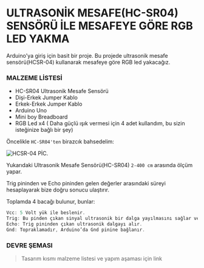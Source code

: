 # ULTRASONİK MESAFE(HC-SR04) SENSÖRÜ İLE MESAFEYE GÖRE RGB LED YAKMA
 
 Arduino'ya giriş için basit bir proje. Bu projede ultrasonik mesafe sensörü(HCSR-04) kullanarak mesafeye göre RGB led yakacağız.
 
 ### MALZEME LİSTESİ
 * HC-SR04 Ultrasonik Mesafe Sensörü
 * Dişi-Erkek Jumper Kablo
 * Erkek-Erkek Jumper Kablo
 * Arduino Uno
 *	Mini boy Breadboard
 * RGB Led x4 ( Daha güçlü ışık vermesi için 4 adet kullandım, bu sizin isteğinize bağlı bir şey)
 
 Öncelikle `HC-SR04'ten` birazcık bahsedelim:
 
 ![HCSR-04 PİC.](http://www.dhresource.com/260x260s/f2-albu-g5-M00-80-CD-rBVaI1kB-4qALHT6AAGXek7jOq4367.jpg/ivolador-ultrasonic-module-hc-sr04-distance.jpg)
 
 Yukarıdaki Ultrasonik  Mesafe Sensörü(HC-SR04) `2-400 cm` arasında ölçüm yapar. 
 
 Trig pininden ve Echo pininden gelen değerler arasındaki süreyi hesaplayarak bize doğru sonucu ulaştırır.
 
 Toplamda 4 bacağı bulunur, bunlar:
 
 ```js
 Vcc: 5 Volt yük ile beslenir.
 Trig: Bu pinden çıkan sinyal ultrasonik bir dalga yayılmasını sağlar ve echo pinini aktifleştirir.
 Echo: Trig pininden çıkan ultrasonik dalgayı alır.
 Gnd: Topraklamadır, Arduino’da Gnd pinine bağlanır.
 ```
 
 ### DEVRE ŞEMASI
 
 > Tasarım kısmı malzeme listesi ve yapım aşaması için link
